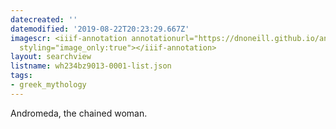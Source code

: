 ```yaml
---
datecreated: ''
datemodified: '2019-08-22T20:23:29.667Z'
imagescr: <iiif-annotation annotationurl="https://dnoneill.github.io/annotate/annotations/142f9b22-b3db-4c37-bdff-0d251d1c02a7.json"
  styling="image_only:true"></iiif-annotation>
layout: searchview
listname: wh234bz9013-0001-list.json
tags:
- greek_mythology
---
```

Andromeda, the chained woman.